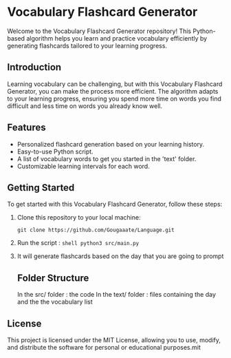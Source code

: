 # Vocabulary Flashcard Generator

Welcome to the Vocabulary Flashcard Generator repository! This Python-based algorithm helps you learn and practice vocabulary efficiently by generating flashcards tailored to your learning progress.

## Introduction

Learning vocabulary can be challenging, but with this Vocabulary Flashcard Generator, you can make the process more efficient. The algorithm adapts to your learning progress, ensuring you spend more time on words you find difficult and less time on words you already know well.

## Features

- Personalized flashcard generation based on your learning history.
- Easy-to-use Python script.
- A list of vocabulary words to get you started in the 'text' folder.
- Customizable learning intervals for each word.

## Getting Started

To get started with this Vocabulary Flashcard Generator, follow these steps:

1. Clone this repository to your local machine:

   ```shell
   git clone https://github.com/Gougaaate/Language.git
   ```
2. Run the script :
   ```shell python3 src/main.py ```
3. It will generate flashcards based on the day that you are going to prompt

   ## Folder Structure

   In the src/ folder : the code
   In the text/ folder : files containing the day and the the vocabulary list

## License   
This project is licensed under the MIT License, allowing you to use, modify, and distribute the software for personal or educational purposes.mit
